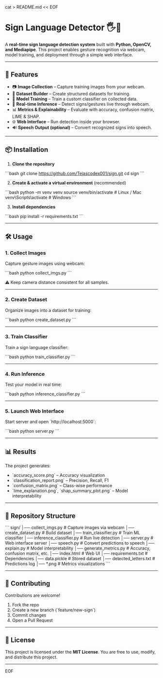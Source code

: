 cat > README.md << EOF
# Sign Language Detector 🖐️🤟

A **real-time sign language detection system** built with **Python, OpenCV, and Mediapipe**.
This project enables gesture recognition via webcam, model training, and deployment through a simple web interface.

---

## 🚀 Features

* 📷 **Image Collection** – Capture training images from your webcam.
* 📂 **Dataset Builder** – Create structured datasets for training.
* 🧠 **Model Training** – Train a custom classifier on collected data.
* 🎯 **Real-time Inference** – Detect signs/gestures live through webcam.
* 📊 **Metrics & Explainability** – Evaluate with accuracy, confusion matrix, LIME & SHAP.
* 🌐 **Web Interface** – Run detection inside your browser.
* 🔊 **Speech Output (optional)** – Convert recognized signs into speech.

---

## 📦 Installation

1. **Clone the repository**

\`\`\`bash
git clone https://github.com/Tejascodex001/sign.git
cd sign
\`\`\`

2. **Create & activate a virtual environment** (recommended)

\`\`\`bash
python -m venv venv
source venv/bin/activate   # Linux / Mac
venv\Scripts\activate      # Windows
\`\`\`

3. **Install dependencies**

\`\`\`bash
pip install -r requirements.txt
\`\`\`

---

## 🛠️ Usage

### 1. Collect Images

Capture gesture images using webcam:

\`\`\`bash
python collect_imgs.py
\`\`\`

⚠️ Keep camera distance consistent for all samples.

---

### 2. Create Dataset

Organize images into a dataset for training:

\`\`\`bash
python create_dataset.py
\`\`\`

---

### 3. Train Classifier

Train a sign language classifier:

\`\`\`bash
python train_classifier.py
\`\`\`

---

### 4. Run Inference

Test your model in real time:

\`\`\`bash
python inference_classifier.py
\`\`\`

---

### 5. Launch Web Interface

Start server and open \`http://localhost:5000\`:

\`\`\`bash
python server.py
\`\`\`

---

## 📊 Results

The project generates:

* \`accuracy_score.png\` – Accuracy visualization
* \`classification_report.png\` – Precision, Recall, F1
* \`confusion_matrix.png\` – Class-wise performance
* \`lime_explanation.png\`, \`shap_summary_plot.png\` – Model interpretability

---

## 📂 Repository Structure

\`\`\`
sign/
│── collect_imgs.py          # Capture images via webcam
│── create_dataset.py        # Build dataset
│── train_classifier.py      # Train ML classifier
│── inference_classifier.py  # Run live detection
│── server.py                # Web interface server
│── speech.py                # Convert predictions to speech
│── explain.py               # Model interpretability
│── generate_metrics.py      # Accuracy, confusion matrix, etc.
│── index.html               # Web UI
│── requirements.txt         # Dependencies
│── data.pickle              # Stored dataset
│── detected_letters.txt     # Predictions log
│── *.png                    # Metrics visualizations
\`\`\`

---

## 🤝 Contributing

Contributions are welcome!

1. Fork the repo
2. Create a new branch (\`feature/new-sign\`)
3. Commit changes
4. Open a Pull Request

---

## 📜 License

This project is licensed under the **MIT License**.
You are free to use, modify, and distribute this project.

---
EOF
